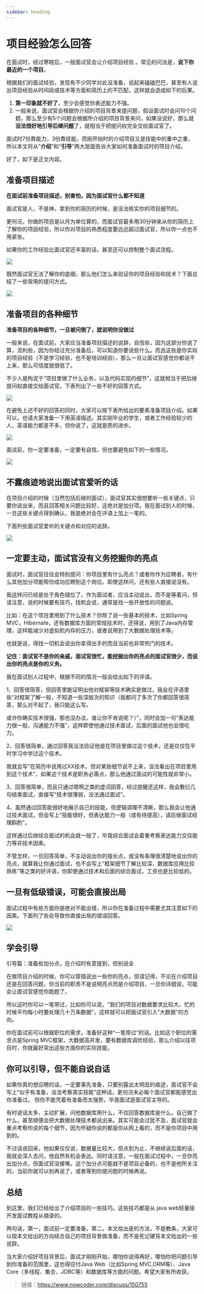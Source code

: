 ```yaml
---
sidebar: heading
---
```


# 项目经验怎么回答

在面试时，经过寒暄后，一般面试官会让介绍项目经验 。常见的问法是，**说下你最近的一个项目**。 

 根据我们的面试经验，发现有不少同学对此没准备，说起来磕磕巴巴，甚至有人说出项目经验从时间段或技术等方面和简历上的不匹配，这样就会造成如下的后果。 

1.  **第一印象就不好了**，至少会感觉你表述能力不强。 
2.  一般来说，面试官会根据你介绍的项目背景来提问题，假设面试时会问10个问题，那么至少有5个问题会根据所介绍的项目背景来问，如果没说好，那么就**没法很好地引导后继问题**了，就相当于把提问权完全交给面试官了。 

 面试时7份靠能力，3份靠技能，而刚开始时的介绍项目又是技能中的重中之重，所以本文将从“**介绍**”和“**引导**”两大层面告诉大家如何准备面试时的项目介绍。 

 好了，如下是正文内容。 

## 准备项目描述

 **在面试前准备项目描述，别害怕，因为面试官什么都不知道** 

 面试官是人，不是神，拿到你的简历的时候，是没法核实你的项目细节的。 

 更何况，你做的项目是以月为单位算的，而面试官最多用30分钟来从你的简历上了解你的项目经验，所以你对项目的熟悉程度要远远超过面试官，所以你一点也不用紧张。 

 如果你的工作经验比面试官还丰富的话，甚至还可以控制整个面试流程。 

![](http://img.dabin-coder.cn/image/20220711000600.png) 

 既然面试官无法了解你的底细，那么他们怎么来验证你的项目经验和技术？下面总结了一些常用的提问方式。 

![](http://img.dabin-coder.cn/image/20220711000648.png) 

## 准备项目的各种细节

 **准备项目的各种细节，一旦被问倒了，就说明你没做过** 

 一般来说，在面试前，大家应当准备项目描述的说辞，自信些，因为这部分你说了算，流利些，因为你经过充分准备后，可以知道你要说些什么。而且这些是你实际的项目经验（不是学习经验，也不是培训经验），那么一旦让面试官感觉你都说不上来，那么可信度就很低了。 

 不少人是拘泥于“项目里做了什么业务，以及代码实现的细节”，这就相当于把后继提问权直接交给面试官。下表列出了一些不好的回答方式。 

![](http://img.dabin-coder.cn/image/20220711000705.png) 

 在避免上述不好的回答的同时，大家可以按下表所给出的要素准备项目介绍。如果可以，也请大家准备一下用英语描述。其实刚毕业的学生，或者工作经验较少的人，英语能力都差不多，但你说了，这就是质的进步。 

![](http://img.dabin-coder.cn/image/20220711000721.png) 

 面试前，你一定要准备，一定要有自信，但也要避免如下的一些情况。 

![](http://img.dabin-coder.cn/image/20220711000733.png) 

## 不露痕迹地说出面试官爱听的话

 在项目介绍的时候（当然包括后继的面试），面试官其实很想要听一些关键点，只要你说出来，而且回答相关问题比较好，这绝对是加分项。我在面试别人的时候，一旦这些关键点得到确认，我是绝对会在评语上加上一笔的。 

 下面列些面试官爱听的关键点和对应的说辞。 

![](http://img.dabin-coder.cn/image/20220711000746.png) 

##  一定要主动，面试官没有义务挖掘你的亮点 

 面试时，面试官往往会特别提问：你项目里有什么亮点？或者你作为应聘者，有什么其他加分项能帮你成功应聘到这个岗位。即使这样问，还有些人直接说没有。 

 我这样问已经是处于角色错位了，作为面试者，应当主动说出，而不是等着问，但请注意，说的时候要有技巧，找机会说，通常是找一些开放性的问题说。 

 比如：在这个项目里用到了什么技术？你除了说一些基本的技术，比如Spring MVC，Hibernate，还有数据库方面的常规技术时，还得说，用到了Java内存管理，这样能减少对虚拟机内存的压力，或者说用到了大数据处理技术等。 

 也就是说，得找一切机会说出你拿得出手的而且当前也非常热门的技术。 

 **记住：面试官不是你的亲戚，面试官很忙，能挖掘出你的亮点的面试官很少，而说出你的亮点是你的义务。** 

 我在面试别人过程中，根据不同的情况一般会给出如下的评语。 

 1、回答很简答，但回答里能证明出他对框架等技术确实是做过，我会在评语里些“对框架了解一般，不知道一些深层次的知识（我都问了多次了你都回答很简答，那么对不起了，我只能这么写。 

 或许你确实技术很强，那也没办法，谁让你不肯说呢？）”，同时会加一句“表达能力很一般，沟通能力不强”，这样即使他通过技术面试，后面的面试他也会很吃力。 

 2、回答很简单，通过回答我没法验证他是在项目里做过这个技术，还是仅仅在平时学习中学过这个技术。 

 我就会写“在简历中说用过XX技术，但对某些细节说不上来，没法看出在项目里用到这个技术”，如果这个技术是职务必需点，那么他通过面试的可能性就非常小。 

 3、回答很简单，而且只通过嗯啊之类的虚词回答，经过提醒还这样，我会敷衍几句结束面试，直接写“技术很薄弱，没法通过面试”。 

 4、虽然通过回答能很好地展示自己的技能，但逻辑调理不清晰，那么我会让他通过技术面试，但会写上“技能很好，但表达能力一般（或有待提高），请后继面试经理斟酌”。 

 这样通过后继综合面试的机会就一般了，毕竟综合面试会着重考察表达能力交往能力等非技术因素。 

 不管怎样，一旦回答简单，不主动说出你的擅长点，或没有条理很清楚地说出你的亮点，就算我让你通过面试，也不会写上“框架细节了解比较深，数据库应用比较熟练”等之类的好评语，你即使通过技术和后面的综合面试，工资也是比较低的。 

##  一旦有低级错误，可能会直接出局 

 面试过程中有些方面你是绝对不能出错，所以你在准备过程中需要尤其注意如下的因素。下面列了些会导致你直接出局的错误回答。 

![](http://img.dabin-coder.cn/image/20220711000758.png) 

## 学会引导

引导篇：准备些加分点，在介绍时有意提到，但别说全 

 在做项目介绍的时候，你可以穿插说出一些你的亮点，但请记得，不论在介绍项目还是在回答问题，你当前的职责不是说明亮点而是介绍项目，一旦你详细说，可能会让面试官感觉你跑题了。 

 所以这时你可以一笔带过，比如你可以说，“我们的项目对数据要求比较大，忙的时候平均每小时要处理几十万条数据”，这样就可以把面试官引入“大数据”的方向。 

 你在面试前可以根据职位的需求，准备好这种“一笔带过”的话。比如这个职位的需求点是Spring MVC框架，大数据高并发，要有数据库调优经验，那么介绍以往项目时，你就最好突出这些方面你的实际技能。 

##  你可以引导，但不能自说自话 

 如果你真的想应聘的话，一定要事先准备，只要别露出太明显的痕迹，面试官不会写上“似乎有准备，没法考察真实技能”这种话，更何况未必每个面试官都能感觉出你准备过。 但你不能凭着有准备而太强势，毕竟面试是面试官主导的。 

 有时说话太多，主动扩展，问他数据库用什么，不仅回答数据库是什么，自己做了什么，甚至顺便会把大数据处理技术都说出来。其实可能会过犹不及，面试官就会重点考察你说的每个细节，因为怀疑你说的都是你从网上看的，而不是你项目中用到的。 

 不过话说回来，他如果仅仅说，数据量比较大，但点到为止，不继续说后面的话，我就会深入去问，他自然有机会表达。同时请注意，一般在面试过程中，一旦你亮出加分点，但面试官没接嘴，这个加分点可能就不是项目必备的，也不是他所关注的，当前你就可以别再说了，或者等到你提问题的时候再说。 

##  总结 

 到这里，我们已经给出了介绍项目的一些技巧。这些技巧都是从 java web轻量级开发面试教程从摘录的。 

 两句话，第一，面试前一定要准备，第二，本文给出是的方法，不是教条，大家可以按本文给出的方向结合自己的项目背景做准备，而不是死记硬背本文给出的一些说辞。 

  当大家介绍好项目背景后，面试才刚刚开始，哪怕你说得再好，哪怕你把问题引导到你准备的范围里，这也得应付Java Web（比如Spring MVC,ORM等）、Java Core（多线程、集合、JDBC等）和数据库等方面的问题。希望大家有所收获。



> 链接：https://www.nowcoder.com/discuss/150755
